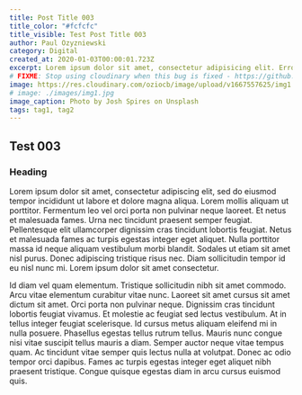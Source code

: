 ```yaml
---
title: Post Title 003
title_color: "#fcfcfc"
title_visible: Test Post Title 003
author: Paul Ozyzniewski
category: Digital
created_at: 2020-01-03T00:00:01.723Z
excerpt: Lorem ipsum dolor sit amet, consectetur adipisicing elit. Error doloremque omnis animi, eligendi magni a voluptatum, vitae, consequuntur rerum illum odit fugit assumenda rem dolores inventore iste reprehenderit maxime! Iusto.
# FIXME: Stop using cloudinary when this bug is fixed - https://github.com/nuxt/image/issues/638
image: https://res.cloudinary.com/oziocb/image/upload/v1667557625/img1.jpg
# image: ./images/img1.jpg
image_caption: Photo by Josh Spires on Unsplash
tags: tag1, tag2
---
```


## Test 003

### Heading

Lorem ipsum dolor sit amet, consectetur adipiscing elit, sed do eiusmod tempor incididunt ut labore et dolore magna aliqua. Lorem mollis aliquam ut porttitor. Fermentum leo vel orci porta non pulvinar neque laoreet. Et netus et malesuada fames. Urna nec tincidunt praesent semper feugiat. Pellentesque elit ullamcorper dignissim cras tincidunt lobortis feugiat. Netus et malesuada fames ac turpis egestas integer eget aliquet. Nulla porttitor massa id neque aliquam vestibulum morbi blandit. Sodales ut etiam sit amet nisl purus. Donec adipiscing tristique risus nec. Diam sollicitudin tempor id eu nisl nunc mi. Lorem ipsum dolor sit amet consectetur.

Id diam vel quam elementum. Tristique sollicitudin nibh sit amet commodo. Arcu vitae elementum curabitur vitae nunc. Laoreet sit amet cursus sit amet dictum sit amet. Orci porta non pulvinar neque. Dignissim cras tincidunt lobortis feugiat vivamus. Et molestie ac feugiat sed lectus vestibulum. At in tellus integer feugiat scelerisque. Id cursus metus aliquam eleifend mi in nulla posuere. Phasellus egestas tellus rutrum tellus. Mauris nunc congue nisi vitae suscipit tellus mauris a diam. Semper auctor neque vitae tempus quam. Ac tincidunt vitae semper quis lectus nulla at volutpat. Donec ac odio tempor orci dapibus. Fames ac turpis egestas integer eget aliquet nibh praesent tristique. Congue quisque egestas diam in arcu cursus euismod quis.
